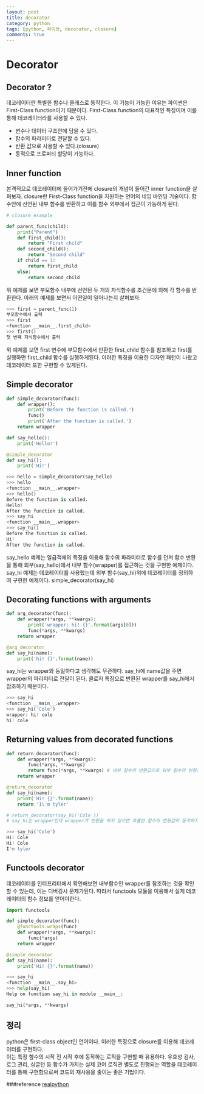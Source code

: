 ```yaml
---
layout: post
title: decorator 
category: python
tags: [python, 파이썬, decorator, closure]
comments: true
---
```

# Decorator

## Decorator ?
데코레이터란 특별한 함수나 클래스로 동작한다. 이 기능이 가능한 이유는 파이썬은 First-Class function이기 때문이다. 
First-Class function의 대표적인 특징이며 이를 통해 데코레이터라를 사용할 수 있다.  
- 변수나 데이터 구조안에 담을 수 있다.
- 함수의 파라미터로 전달할 수 있다.
- 반환 값으로 사용할 수 있다.(closure)
- 동적으로 프로퍼티 할당이 가능하다.

## Inner function
본격적으로 데코레이터에 들어가기전에 closure의 개념이 들어간 inner function을 살펴보자.
closure란 First-Class function을 지원하는 언어의 네임 바인딩 기술이다. 함수안에 선언된 내부 함수를 반환하고 이를 함수 외부에서 접근이 가능하게 된다.

```python 
# closure example

def parent_func(child):
    print("Parent")
    def first_child():
        return "First child"
    def second_child():
        return "Second child"
    if child == 1:
        return first_child
    else:
        return second_child 
```

위 예제를 보면 부모함수 내부에 선언된 두 개의 자식함수를 조건문에 의해 각 함수를 반환한다.
아래의 예제를 보면서 어떤일이 일어나는지 살펴보자.

```python
>>> first = parent_func(1)
부모함수에서 출력
>>> first
<function __main__.first_child>
>>> first()
첫 번째 자식함수에서 출력
```

위 예제를 보면 first 변수에 부모함수에서 반환한 first_child 함수를 참조하고 first를 실행하면 first_child 함수를 실행하게된다.
이러한 특징을 이용한 디자인 패턴이 나왔고 데코레이터 또한 구현할 수 있게된다. 

## Simple decorator 

```python
def simple_decorator(func):
    def wrapper():
        print('Before the function is called.')
        func()
        print('After the function is called.')
    return wrapper

def say_hello():
    print('Hello!')

@simple_decorator
def say_hi():
    print('Hi!')
```

```python
>>> hello = simple_decorator(say_hello)
>>> hello
<function __main__.wrapper>
>>> hello()
Before the function is called.
Hello!
After the function is called.
>>> say_hi
<function __main__.wrapper>
>>> say_hi()
Before the function is called.
Hi!
After the function is called.
```

say_hello 예제는 일급객체의 특징을 이용해 함수의 파라미터로 함수를 던져 함수 반환을 통해 외부(say_hello)에서 내부 함수(wrapper)를 접근하는 것을 구현한 예제이다.  
say_hi 예제는 데코레이터를 사용했는데 외부 함수(say_hi)위에 데코레이터를 정의하여 구현한 예제이다. simple_decorator(say_hi)

## Decorating functions with arguments

```python
def arg_decorator(func):
    def wrapper(*args, **kwargs):
        print('wrapper: hi! {}'.format(args[0]))
        func(*args, **kwargs)
    return wrapper

@arg_decorator
def say_hi(name):
    print('hi! {}'.format(name))
```

say_hi는 wrapper와 동일하다고 생각해도 무관하다. say_hi에 name값을 주면 wrapper의 파리미터로 전달이 된다. 클로저 특징으로 반환된 wrapper를 say_hi에서 참조하기 때문이다. 

```python
>>> say_hi
<function __main__.wrapper>
>>> say_hi('Cole')
wrapper: hi! cole
hi! cole
```

## Returning values from decorated functions
```python
def return_decorator(func):
    def wrapper(*args, **kwargs):
        func(*args, **kwargs)
        return func(*args, **kwargs) # 내부 함수의 반환값으로 외부 함수의 반환값이 동작 
    return wrapper

@return_decorator
def say_hi(name):
    print('Hi! {}'.format(name))
    return 'I\'m tyler'

# return_decorator(say_hi('Cole'))
# say_hi는 wrapper인데 wrapper가 반환을 하지 않으면 호출한 함수의 반환값이 동작하지 않는다. 재귀호출을 생각하면 된다.
```

```python
>>> say_hi('Cole')
Hi! Cole
Hi! Cole
I'm tyler
```

## Functools decorator  
데코레이터를 인터프리터에서 확인해보면 내부함수인 wrapper를 참조하는 것을 확인할 수 있는데, 이는 디버깅시 문제가된다.
따라서 functools 모듈을 이용해서 실제 데코레이터의 함수 정보를 얻어야한다.

```python
import functools

def simple_decorator(func):
    @functools.wraps(func)
    def wrapper(*args, **kwargs):
        func(*args)
    return wrapper

@simple_decorator
def say_hi(name):
    print('Hi! {}'.format(name))
```

```python
>>> say_hi
<function __main__.say_hi>
>>> help(say_hi)
Help on function say_hi in module __main__:

say_hi(*args, **kwargs)
```

## 정리
python은 first-class object인 언어이다. 이러한 특징으로 closure를 이용해 데코레이터를 구현하다.   
이는 특정 함수의 시작 전 시작 후에 동작하는 로직을 구현할 때 유용하다. 유효성 검사, 로그 관리, 싱글턴 등 
함수가 가지는 실제 코어 로직관 별도로 진행되는 역할을 데코레이터를 통해 구현함으로써 코드의 재사용을 줄이는 좋은 기법이다.


###reference
[realpython](https://realpython.com/primer-on-python-decorators/)
